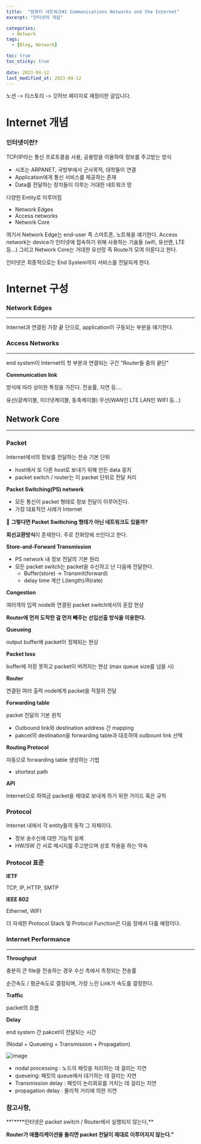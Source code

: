 ```yaml
---
title:  "컴퓨터 네트워크#1 Communications Networks and the Internet"
excerpt: "인터넷의 개념"

categories:
  - Network
tags:
  - [Blog, Network]

toc: true
toc_sticky: true
 
date: 2023-04-12
last_modified_at: 2023-04-12
---
```



노션 -> 티스토리 -> 깃허브 페이지로 재정리한 글입니다.

# Internet 개념

### 인터넷이란?

TCP/IP라는 통신 프로토콜을 사용, 공용망을 이용하여 정보를 주고받는 방식

-   시초는 ARPANET, 국방부에서 군사목적, 대학들이 연결
-   Application에게 통신 서비스를 제공하는 존재
-   Data를 전달하는 장치들이 이루는 거대한 네트워크 망

다양한 Entity로 이루어짐

-   Network Edges
-   Access networks
-   Network Core

여기서 Network Edge는 end-user 즉 스마트폰, 노트북을 얘기한다. Access network는 device가 인터넷에 접속하기 위해 사용하는 기술들 (wifi, 유선랜, LTE 등...) 그리고 Network Core는 거대한 유선망 즉 Route가 모여 이룬다고 한다.

인터넷은 최종적으로는 End System까지 서비스를 전달되게 한다.

# Internet 구성

### **Network Edges**

---

Internet과 연결된 가장 끝 단으로, application이 구동되는 부분을 얘기한다.

### **Access Networks**

---

end system이 Internet의 첫 부분과 연결되는 구간 "Router들 중의 끝단"

**Communication link**

방식에 따라 상이한 특징을 가진다. 전송률, 지연 등....

유선(광케이블, 이더넷케이블, 동축케이블) 무선(WAN인 LTE LAN인 WIFI 등...)

## **Network Core**

---

### Packet

Internet에서의 정보를 전달하는 전송 기본 단위

-   host에서 또 다른 host로 보내기 위해 만든 data 뭉치
-   packet switch / router는 이 packet 단위로 전달 처리

**Packet Switching(PS) network**

-   모든 통신이 packet 형태로 정보 전달이 이루어진다.
-   가장 대표적인 사례가 Internet

🤔 **그렇다면 Packet Switiching 형태가 아닌 네트워크도 있을까?**

**회선교환방식**이 존재한다. 주로 전화망에 쓰인다고 한다.

**Store-and-Forward Transmission**

-   PS network 내 정보 전달의 기본 원리
-   모든 packet switch는 packet을 수신하고 난 다음에 전달한다.
    -   Buffer(store) -> Transmit(forward)
    -   delay time 계산 L(length)/R(rate)

**Congestion**

여러개의 입력 node와 연결된 packet switch에서의 혼잡 현상

**Router에 먼저 도착한 걸 먼저 빼주는 선입선출 방식을 이용한다.**

**Queueing**

output buffer에 packet이 정체되는 현상

**Packet loss**

buffer에 저장 못하고 packet이 버려지는 현상 (max queue size를 넘을 시)

**Router**

연결된 여러 출력 node에게 packet을 적절히 전달

**Forwarding table**

packet 전달의 기본 원칙

-   Outbound link와 destination address 간 mapping
-   pakcet의 destination을 forwarding table과 대조하여 outbount link 선택

**Routing Protocol**

자동으로 forwarding table 생성하는 기법

-   shortest path

**API**

Internet으로 하여금 packet을 제대로 보내게 하기 위한 가이드 혹은 규칙

### **Protocol**

Internet 내에서 각 entity들의 동작 그 자체이다.

-   정보 송수신에 대한 기능적 실체
-   HW/SW 간 서로 메시지를 주고받으며 상호 작용을 하는 약속

### Protocol 표준

**IETF**

TCP, IP, HTTP, SMTP

**IEEE 802**

Ethernet, WIFI

더 자세한 Protocol Stack 및 Protocol Function은 다음 장에서 다룰 예정이다.

### **Internet Performance**

---

**Throughput**

충분히 큰 file을 전송하는 경우 수신 측에서 측정되는 전송률

순간속도 / 평균속도로 결정되며, 가장 느린 Link가 속도를 결정한다.

**Traffic**

packet의 흐름

**Delay**

end system 간 pakcet이 전달되는 시간

(Nodal + Queueing + Transmission + Propagation)

![image](https://user-images.githubusercontent.com/62383521/231220372-fc544116-fea0-4305-872e-1eab8dfd0f85.png)

-   nodal processing : 노드의 패킷을 처리하는 데 걸리는 지연
-   queueing: 패킷의 queue에서 대기하는 데 걸리는 지연
-   Transmission delay : 패킷이 논리회로를 거치는 데 걸리는 지연
-   propagation delay : 물리적 거리에 의한 지연

### **참고사항,**

**"\*\***인터넷은 packet switch / Router에서 실행되지 않는다,\*\*

**Router가 애플리케이션을 돌리면 packet 전달이 제대로 이루어지지 않는다."**